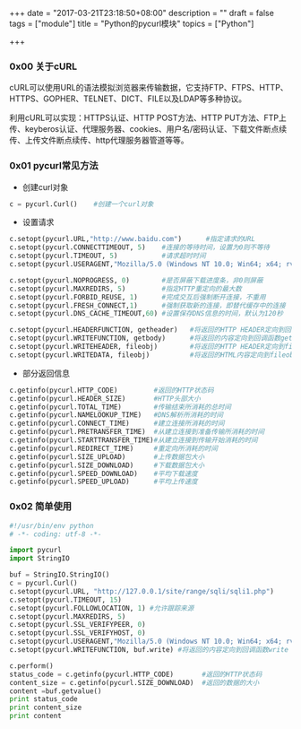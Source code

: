 +++
date = "2017-03-21T23:18:50+08:00"
description = ""
draft = false
tags = ["module"]
title = "Python的pycurl模块"
topics = ["Python"]

+++

### 0x00 关于cURL
cURL可以使用URL的语法模拟浏览器来传输数据，它支持FTP、FTPS、HTTP、HTTPS、GOPHER、TELNET、DICT、FILE以及LDAP等多种协议。

利用cURL可以实现：HTTPS认证、HTTP POST方法、HTTP PUT方法、FTP上传、keyberos认证、代理服务器、cookies、用户名/密码认证、下载文件断点续传、上传文件断点续传、http代理服务器管道等等。

### 0x01 pycurl常见方法
* 创建curl对象

```python
c = pycurl.Curl()    #创建一个curl对象 
```

* 设置请求

```python
c.setopt(pycurl.URL,"http://www.baidu.com")      #指定请求的URL
c.setopt(pycurl.CONNECTTIMEOUT, 5)    #连接的等待时间，设置为0则不等待
c.setopt(pycurl.TIMEOUT, 5)           #请求超时时间
c.setopt(pycurl.USERAGENT,"Mozilla/5.0 (Windows NT 10.0; Win64; x64; rv:46.0) Gecko/20100101 Firefox/46.0")    #配置User-Agent

c.setopt(pycurl.NOPROGRESS, 0)        #是否屏蔽下载进度条，非0则屏蔽
c.setopt(pycurl.MAXREDIRS, 5)         #指定HTTP重定向的最大数
c.setopt(pycurl.FORBID_REUSE, 1)      #完成交互后强制断开连接，不重用
c.setopt(pycurl.FRESH_CONNECT,1)      #强制获取新的连接，即替代缓存中的连接
c.setopt(pycurl.DNS_CACHE_TIMEOUT,60) #设置保存DNS信息的时间，默认为120秒

c.setopt(pycurl.HEADERFUNCTION, getheader)   #将返回的HTTP HEADER定向到回调函数getheader
c.setopt(pycurl.WRITEFUNCTION, getbody)      #将返回的内容定向到回调函数getbody
c.setopt(pycurl.WRITEHEADER, fileobj)        #将返回的HTTP HEADER定向到fileobj文件对象
c.setopt(pycurl.WRITEDATA, fileobj)          #将返回的HTML内容定向到fileobj文件对象
```

* 部分返回信息

```python
c.getinfo(pycurl.HTTP_CODE)         #返回的HTTP状态码
c.getinfo(pycurl.HEADER_SIZE)       #HTTP头部大小
c.getinfo(pycurl.TOTAL_TIME)        #传输结束所消耗的总时间
c.getinfo(pycurl.NAMELOOKUP_TIME)   #DNS解析所消耗的时间
c.getinfo(pycurl.CONNECT_TIME)      #建立连接所消耗的时间
c.getinfo(pycurl.PRETRANSFER_TIME)  #从建立连接到准备传输所消耗的时间
c.getinfo(pycurl.STARTTRANSFER_TIME)#从建立连接到传输开始消耗的时间
c.getinfo(pycurl.REDIRECT_TIME)     #重定向所消耗的时间
c.getinfo(pycurl.SIZE_UPLOAD)       #上传数据包大小
c.getinfo(pycurl.SIZE_DOWNLOAD)     #下载数据包大小
c.getinfo(pycurl.SPEED_DOWNLOAD)    #平均下载速度
c.getinfo(pycurl.SPEED_UPLOAD)      #平均上传速度
```

### 0x02 简单使用
```python
#!/usr/bin/env python
# -*- coding: utf-8 -*-

import pycurl
import StringIO

buf = StringIO.StringIO()
c = pycurl.Curl()
c.setopt(pycurl.URL, "http://127.0.0.1/site/range/sqli/sqli1.php")
c.setopt(pycurl.TIMEOUT, 15)
c.setopt(pycurl.FOLLOWLOCATION, 1) #允许跟踪来源
c.setopt(pycurl.MAXREDIRS, 5)
c.setopt(pycurl.SSL_VERIFYPEER, 0)
c.setopt(pycurl.SSL_VERIFYHOST, 0)
c.setopt(pycurl.USERAGENT,"Mozilla/5.0 (Windows NT 10.0; Win64; x64; rv:46.0) Gecko/20100101 Firefox/46.0")
c.setopt(pycurl.WRITEFUNCTION, buf.write) #将返回的内容定向到回调函数write

c.perform()
status_code = c.getinfo(pycurl.HTTP_CODE)       #返回的HTTP状态码
content_size = c.getinfo(pycurl.SIZE_DOWNLOAD)  #返回的数据的大小
content =buf.getvalue()
print status_code
print content_size
print content
```
